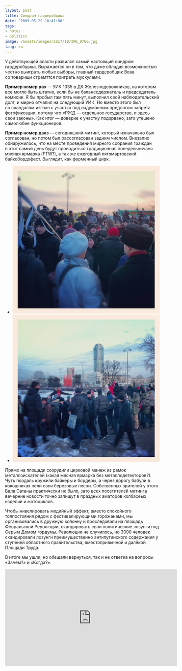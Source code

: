 ```yaml
---
layout: post
title: Синдром гардеробщика
date: '2009-05-29 10:41:00'
tags:
- notes
- politics
image: /assets/images/2017/10/IMG_0760.jpg
lang: ru
---
```


У действующей власти развился самый настоящий синдром гардеробщика. Выражается он в том, что даже обладая возможностью честно выиграть любые выборы, главный гардеробщик Вова со товарищи стремттся поиграть мускулами.

**Пример номер раз** — УИК 1335 в ДК Железнодорожников, на котором все могло быть штатно, если бы не балансодержатель и председатель комисии. Я бы пробыл там пять минут, выполнил свой наблюдательский долг, и мирно отчалил на следующий УИК. Но вместо этого был со скандалом изгнан с участка под надуманным предлогом запрета фотофиксации, потому что «РЖД — отдельное государство, и здесь свои законы». Как итог — доверие к участку подорвано, зато утешено самолюбие функционеров.

**Пример номер дваз** — сегодняшний митинг, который изначально был согласован, но потом был рассогласован задним числом. Внезапно обнаружилось, что на месте проведения мирного собрания граждан в этот самый день будут проводиться традиционная понедельничаня мясная ярмарка (FTW?), а так же ежегодный пятомартовский байкобордофест. Выглядит, как форменный цирк.

- ![Еще один митинг на Площади Труда, 2012 год, Дмитрий Афонин](/assets/images/2017/10/thumb_3f2c.jpg)
- ![Еще один митинг на Площади Труда, 2012 год, Дмитрий Афонин](/assets/images/2017/10/thumb_3f31.jpg)

Прямо на площади соорудили цирковой манеж из рамок металлоискателей (какая мясная ярмарка без металлодетекторов?). Чуть поодаль кружили байкеры и бордеры, а через дорогу бабули в кокошниках пели свои березовые песни. Собственных зрителей у этого Бала Сатаны практически не было, зато всех посетителей митинга вечерние новости точно запишут в праздных аматоров колбасеыз изделий и мотоциклов.

Чтобы нивелировать медийный эффект, вместо спокойного толпостояния рядом с фестивалирующими горожанами, мы организовались в дружную колонну и проследовали на площадь Февральской Революции, скандировать свои политические лозунги под Серым Домом гордумы. Революции не случилось, но 3000 человек скандировали лозунги преимущественно антипутинского содержания у ступеней областного правительства, вместопривычной и далёкой Площади Труда. 

В итоге мы ушли, но обещали вернуться, так и не ответив на вопросы «Зачем?» и «Когда?».

<iframe width="560" height="315" src="https://www.youtube.com/embed/uwBYGww5UBI?rel=0" frameborder="0" allowfullscreen></iframe>